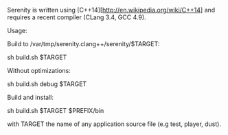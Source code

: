  Serenity is written using [C++14][http://en.wikipedia.org/wiki/C++14] and requires a recent compiler (CLang 3.4, GCC 4.9).

Usage:

 Build to /var/tmp/serenity.clang++/serenity/$TARGET:

  sh build.sh $TARGET

 Without optimizations:

  sh build.sh debug $TARGET

 Build and install:

  sh build.sh $TARGET $PREFIX/bin

 with TARGET the name of any application source file (e.g test, player, dust).
